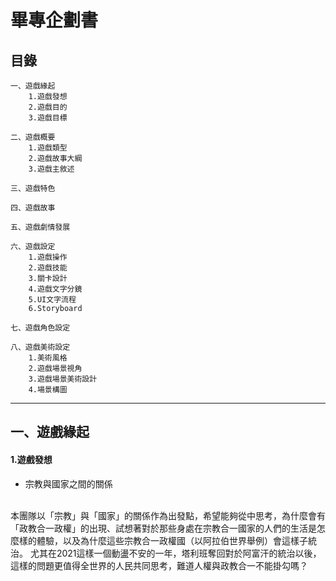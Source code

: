 # 畢專企劃書

## 目錄

```
一、遊戲緣起
    1.遊戲發想
    2.遊戲目的
    3.遊戲目標

二、遊戲概要
    1.遊戲類型
    2.遊戲故事大綱
    3.遊戲主敘述

三、遊戲特色

四、遊戲故事

五、遊戲劇情發展

六、遊戲設定
    1.遊戲操作
    2.遊戲技能
    3.關卡設計
    4.遊戲文字分鏡
    5.UI文字流程
    6.Storyboard

七、遊戲角色設定

八、遊戲美術設定
    1.美術風格
    2.遊戲場景視角
    3.遊戲場景美術設計
    4.場景構圖
```
---
## 一、遊戲緣起
#### 1.遊戲發想
 - 宗教與國家之間的關係<br>
  <br>
本團隊以「宗教」與「國家」的關係作為出發點，希望能夠從中思考，為什麼會有「政教合一政權」的出現、試想著對於那些身處在宗教合一國家的人們的生活是怎麼樣的體驗，以及為什麼這些宗教合一政權國（以阿拉伯世界舉例）會這樣子統治。
尤其在2021這樣一個動盪不安的一年，塔利班奪回對於阿富汗的統治以後，這樣的問題更值得全世界的人民共同思考，難道人權與政教合一不能掛勾嗎？